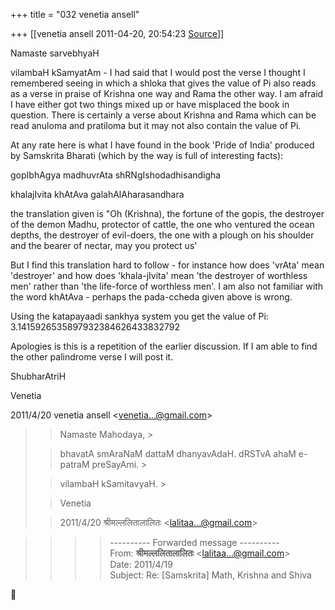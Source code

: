 +++
title = "032 venetia ansell"

+++
[[venetia ansell	2011-04-20, 20:54:23 [Source](https://groups.google.com/g/samskrita/c/pWNFDE7apiw)]]



Namaste sarvebhyaH

vilambaH kSamyatAm - I had said that I would post the verse I thought I remembered seeing in which a shloka that gives the value of Pi also reads as a verse in praise of Krishna one way and Rama the other way. I am afraid I have either got two things mixed up or have misplaced the book in question. There is certainly a verse about Krishna and Rama which can be read anuloma and pratiloma but it may not also contain the value of Pi.



At any rate here is what I have found in the book 'Pride of India' produced by Samskrita Bharati (which by the way is full of interesting facts):



gopIbhAgya madhuvrAta shRNgIshodadhisandigha

khalajIvita khAtAva galahAlAharasandhara



the translation given is "Oh (Krishna), the fortune of the gopis, the destroyer of the demon Madhu, protector of cattle, the one who ventured the ocean depths, the destroyer of evil-doers, the one with a plough on his shoulder and the bearer of nectar, may you protect us'



But I find this translation hard to follow - for instance how does 'vrAta' mean 'destroyer' and how does 'khala-jIvita' mean 'the destroyer of worthless men' rather than 'the life-force of worthless men'. I am also not familiar with the word khAtAva - perhaps the pada-ccheda given above is wrong.



Using the katapayaadi sankhya system you get the value of Pi: 3.1415926535897932384626433832792



Apologies is this is a repetition of the earlier discussion. If I am able to find the other palindrome verse I will post it.



ShubharAtriH



Venetia  

2011/4/20 venetia ansell \<[venetia...@gmail.com]()\>  

> 
> > Namaste Mahodaya, >
> 
> > 
> > bhavatA smAraNaM dattaM dhanyavAdaH. dRSTvA ahaM e-patraM preSayAmi. >
> 
> > 
> > vilambaH kSamitavyaH. >
> 
> > 
> > Venetia  
>   
> > 
> > 
> > 
> > 
> > 
> > 
> > 2011/4/20 श्रीमल्ललितालालितः \<[lalitaa...@gmail.com]()\>  
> > > 
> > > > 
> > 
> > 
> > 

> 
> > 
> > 
> > > 
> > > > 
> > > > ---------- Forwarded message ----------  
> > From: **श्रीमल्ललितालालितः** \<[lalitaa...@gmail.com]()\>  
> > Date: 2011/4/19  
> > Subject: Re: \[Samskrita\] Math, Krishna and Shiva  
> > > > 
> > > > 
> > 
> > 
> > 



